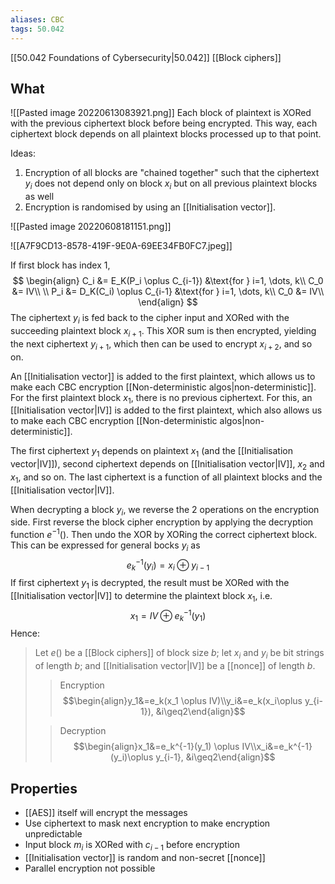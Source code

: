 ```yaml
---
aliases: CBC
tags: 50.042
---
```

[[50.042 Foundations of Cybersecurity|50.042]]
[[Block ciphers]]

## What
![[Pasted image 20220613083921.png]]
Each block of plaintext is XORed with the previous ciphertext block before being encrypted. This way, each ciphertext block depends on all plaintext blocks processed up to that point.

Ideas:
1. Encryption of all blocks are "chained together" such that the ciphertext $y_i$ does not depend only on block $x_i$ but on all previous plaintext blocks as well
2. Encryption is randomised by using an [[Initialisation vector]]. 

![[Pasted image 20220608181151.png]]

![[A7F9CD13-8578-419F-9E0A-69EE34FB0FC7.jpeg]]

If first block has index 1,
$$
\begin{align}
C_i &= E_K(P_i \oplus C_{i-1}) &\text{for } i=1, \dots, k\\
C_0 &= IV\\
\\
P_i &= D_K(C_i) \oplus C_{i-1} &\text{for } i=1, \dots, k\\
C_0 &= IV\\
\end{align}
$$
The ciphertext $y_i$ is fed back to the cipher input and XORed with the succeeding plaintext block $x_{i+1}$. This XOR sum is then encrypted, yielding the next ciphertext $y_{i+1}$, which then can be used to encrypt $x_{i+2}$, and so on. 

An [[Initialisation vector]] is added to the first plaintext, which allows us to make each CBC encryption [[Non-deterministic algos|non-deterministic]].  For the first plaintext block $x_1$, there is no previous ciphertext. For this, an [[Initialisation vector|IV]] is added to the first plaintext, which also allows us to make each CBC encryption [[Non-deterministic algos|non-deterministic]].

The first ciphertext $y_1$ depends on plaintext $x_1$ (and the [[Initialisation vector|IV]]), second ciphertext depends on [[Initialisation vector|IV]], $x_2$ and $x_1$, and so on. The last ciphertext is a function of all plaintext blocks and the [[Initialisation vector|IV]].

When decrypting a block $y_i$, we reverse the 2 operations on the encryption side. First reverse the block cipher encryption by applying the decryption function $e^{-1}()$. Then undo the XOR by XORing the correct ciphertext block. This can be expressed for general bocks $y_i$ as
$$e_k^{-1}(y_i) = x_i \oplus y_{i-1}$$
If first ciphertext $y_1$ is decrypted, the result must be XORed with the [[Initialisation vector|IV]] to determine the plaintext block $x_1$, i.e.
$$x_1 = IV \oplus e_k^{-1}(y_1)$$
Hence:
> Let $e()$ be a [[Block ciphers]] of block size $b$; let $x_i$ and $y_i$ be bit strings of length $b$; and [[Initialisation vector|IV]] be a [[nonce]] of length $b$.
> > Encryption
> > $$\begin{align}y_1&=e_k(x_1 \oplus IV)\\y_i&=e_k(x_i\oplus y_{i-1}), &i\geq2\end{align}$$
> 
> > Decryption
> > $$\begin{align}x_1&=e_k^{-1}(y_1) \oplus IV\\x_i&=e_k^{-1}(y_i)\oplus y_{i-1}, &i\geq2\end{align}$$

## Properties
- [[AES]] itself will encrypt the messages
- Use ciphertext to mask next encryption to make encryption unpredictable
- Input block $m_i$ is XORed with $c_{i-1}$ before encryption
- [[Initialisation vector]] is random and non-secret [[nonce]]
- Parallel encryption not possible

## 
